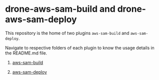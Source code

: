 # drone-aws-sam-build and drone-aws-sam-deploy
This repository is the home of two plugins `aws-sam-build` and `aws-sam-deploy`.

Navigate to respective folders of each plugin to know the usage details in the README.md file.

1. [aws-sam-build](./aws-sam-build)

2. [aws-sam-deploy](./aws-sam-deploy)
